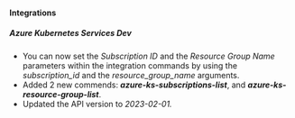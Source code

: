 
#### Integrations

##### Azure Kubernetes Services Dev

- You can now set the *Subscription ID* and the *Resource Group Name* parameters within the integration commands by using the *subscription_id* and the *resource_group_name* arguments.
- Added 2 new commends: ***azure-ks-subscriptions-list***, and ***azure-ks-resource-group-list***.
- Updated the API version to *2023-02-01.*
